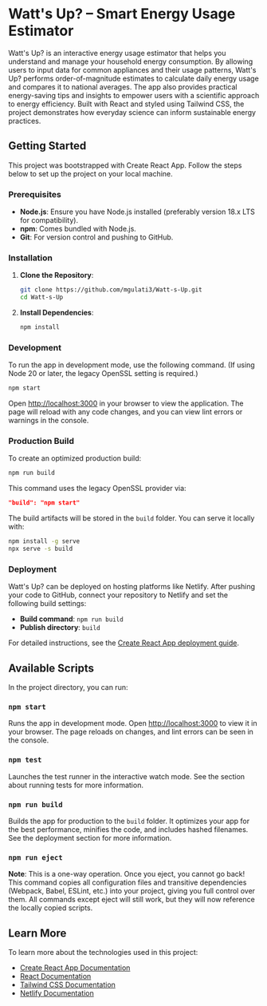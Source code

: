 # Watt's Up? – Smart Energy Usage Estimator

Watt's Up? is an interactive energy usage estimator that helps you understand and manage your household energy consumption. By allowing users to input data for common appliances and their usage patterns, Watt's Up? performs order-of-magnitude estimates to calculate daily energy usage and compares it to national averages. The app also provides practical energy-saving tips and insights to empower users with a scientific approach to energy efficiency. Built with React and styled using Tailwind CSS, the project demonstrates how everyday science can inform sustainable energy practices.

## Getting Started

This project was bootstrapped with Create React App. Follow the steps below to set up the project on your local machine.

### Prerequisites

- **Node.js**: Ensure you have Node.js installed (preferably version 18.x LTS for compatibility).
- **npm**: Comes bundled with Node.js.
- **Git**: For version control and pushing to GitHub.

### Installation

1. **Clone the Repository**:
   ```bash
   git clone https://github.com/mgulati3/Watt-s-Up.git
   cd Watt-s-Up
   ```

2. **Install Dependencies**:
   ```bash
   npm install
   ```

### Development

To run the app in development mode, use the following command. (If using Node 20 or later, the legacy OpenSSL setting is required.)

```bash
npm start
```

Open [http://localhost:3000](http://localhost:3000) in your browser to view the application. The page will reload with any code changes, and you can view lint errors or warnings in the console.

### Production Build

To create an optimized production build:

```bash
npm run build
```

This command uses the legacy OpenSSL provider via:

```json
"build": "npm start"
```

The build artifacts will be stored in the `build` folder. You can serve it locally with:

```bash
npm install -g serve
npx serve -s build
```

### Deployment

Watt's Up? can be deployed on hosting platforms like Netlify. After pushing your code to GitHub, connect your repository to Netlify and set the following build settings:

- **Build command**: `npm run build`
- **Publish directory**: `build`

For detailed instructions, see the [Create React App deployment guide](https://create-react-app.dev/docs/deployment/).

## Available Scripts

In the project directory, you can run:

### `npm start`

Runs the app in development mode. Open [http://localhost:3000](http://localhost:3000) to view it in your browser. The page reloads on changes, and lint errors can be seen in the console.

### `npm test`

Launches the test runner in the interactive watch mode. See the section about running tests for more information.

### `npm run build`

Builds the app for production to the `build` folder. It optimizes your app for the best performance, minifies the code, and includes hashed filenames. See the deployment section for more information.

### `npm run eject`

**Note**: This is a one-way operation. Once you eject, you cannot go back! This command copies all configuration files and transitive dependencies (Webpack, Babel, ESLint, etc.) into your project, giving you full control over them. All commands except eject will still work, but they will now reference the locally copied scripts.

## Learn More

To learn more about the technologies used in this project:

- [Create React App Documentation](https://create-react-app.dev/docs/getting-started/)
- [React Documentation](https://reactjs.org/docs/getting-started.html)
- [Tailwind CSS Documentation](https://tailwindcss.com/docs)
- [Netlify Documentation](https://docs.netlify.com/)
